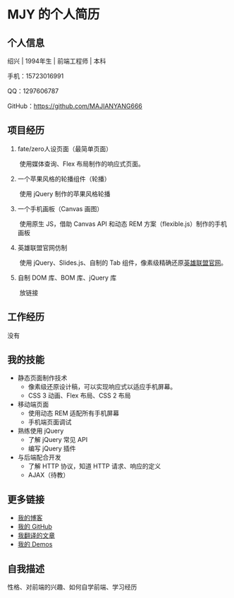 # MJY 的个人简历



## 个人信息

绍兴 | 1994年生 | 前端工程师 | 本科

手机：15723016991

QQ：1297606787

GitHub：https://github.com/MAJIANYANG666



## 项目经历

1. fate/zero人设页面（最简单页面）

   ​	使用媒体查询、Flex 布局制作的响应式页面。

2. 一个苹果风格的轮播组件（轮播）

   ​	使用 jQuery 制作的苹果风格轮播

3. 一个手机画板（Canvas 画图）

   ​	使用原生 JS，借助 Canvas API 和动态 REM 方案（flexible.js）制作的手机画板

4. 英雄联盟官网仿制

   ​	使用 jQuery、Slides.js、自制的 Tab 组件，像素级精确还原[英雄联盟官网](https://majianyang666.github.io/git-demo3/pro32-1-lol-index/index.html)。

5. 自制 DOM 库、BOM 库、jQuery 库

   ​	放链接

## 工作经历

没有



## 我的技能

- 静态页面制作技术
  - 像素级还原设计稿，可以实现响应式以适应手机屏幕。
  - CSS 3 动画、Flex 布局、CSS 2 布局
- 移动端页面
  - 使用动态 REM 适配所有手机屏幕
  - 手机端页面调试
- 熟练使用 jQuery
  - 了解 jQuery 常见 API 
  - 编写 jQuery 插件
- 与后端配合开发
  - 了解 HTTP 协议，知道 HTTP 请求、响应的定义
  - AJAX（待教）

## 更多链接

- [我的博客](http://www.jianshu.com/u/ecda0d3623a1)
- [我的 GitHub](https://github.com/MAJIANYANG666)
- [我翻译的文章](#)
- [我的 Demos](https://github.com/MAJIANYANG666/git-demo3)

## 自我描述

性格、对前端的兴趣、如何自学前端、学习经历

